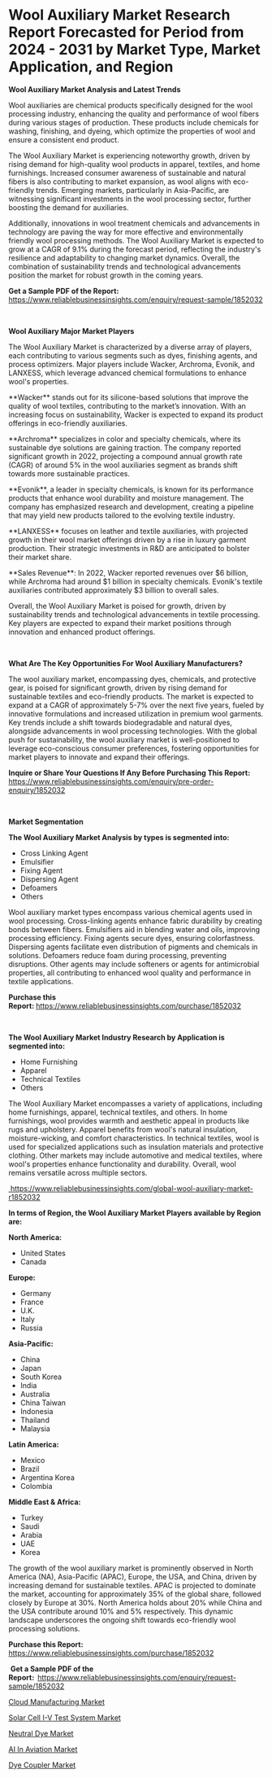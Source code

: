 <p><h1>Wool Auxiliary Market Research Report Forecasted for Period from 2024 -  2031 by Market Type, Market Application, and Region</h1></p><p><strong>Wool Auxiliary Market Analysis and Latest Trends</strong></p>
<p><p>Wool auxiliaries are chemical products specifically designed for the wool processing industry, enhancing the quality and performance of wool fibers during various stages of production. These products include chemicals for washing, finishing, and dyeing, which optimize the properties of wool and ensure a consistent end product.</p><p>The Wool Auxiliary Market is experiencing noteworthy growth, driven by rising demand for high-quality wool products in apparel, textiles, and home furnishings. Increased consumer awareness of sustainable and natural fibers is also contributing to market expansion, as wool aligns with eco-friendly trends. Emerging markets, particularly in Asia-Pacific, are witnessing significant investments in the wool processing sector, further boosting the demand for auxiliaries.</p><p>Additionally, innovations in wool treatment chemicals and advancements in technology are paving the way for more effective and environmentally friendly wool processing methods. The Wool Auxiliary Market is expected to grow at a CAGR of 9.1% during the forecast period, reflecting the industry's resilience and adaptability to changing market dynamics. Overall, the combination of sustainability trends and technological advancements position the market for robust growth in the coming years.</p></p>
<p><strong>Get a Sample PDF of the Report:&nbsp;</strong> <a href="https://www.reliablebusinessinsights.com/enquiry/request-sample/1852032?utm_campaign=102&utm_medium=2&utm_source=Github&utm_content=ia&utm_term=19112024&utm_id=wool-auxiliary">https://www.reliablebusinessinsights.com/enquiry/request-sample/1852032</a></p>
<p>&nbsp;</p>
<p><strong>Wool Auxiliary Major Market Players</strong></p>
<p><p>The Wool Auxiliary Market is characterized by a diverse array of players, each contributing to various segments such as dyes, finishing agents, and process optimizers. Major players include Wacker, Archroma, Evonik, and LANXESS, which leverage advanced chemical formulations to enhance wool's properties. </p><p>**Wacker** stands out for its silicone-based solutions that improve the quality of wool textiles, contributing to the market’s innovation. With an increasing focus on sustainability, Wacker is expected to expand its product offerings in eco-friendly auxiliaries. </p><p>**Archroma** specializes in color and specialty chemicals, where its sustainable dye solutions are gaining traction. The company reported significant growth in 2022, projecting a compound annual growth rate (CAGR) of around 5% in the wool auxiliaries segment as brands shift towards more sustainable practices.</p><p>**Evonik**, a leader in specialty chemicals, is known for its performance products that enhance wool durability and moisture management. The company has emphasized research and development, creating a pipeline that may yield new products tailored to the evolving textile industry.</p><p>**LANXESS** focuses on leather and textile auxiliaries, with projected growth in their wool market offerings driven by a rise in luxury garment production. Their strategic investments in R&D are anticipated to bolster their market share. </p><p>**Sales Revenue**: In 2022, Wacker reported revenues over $6 billion, while Archroma had around $1 billion in specialty chemicals. Evonik's textile auxiliaries contributed approximately $3 billion to overall sales. </p><p>Overall, the Wool Auxiliary Market is poised for growth, driven by sustainability trends and technological advancements in textile processing. Key players are expected to expand their market positions through innovation and enhanced product offerings.</p></p>
<p>&nbsp;</p>
<p><strong>What Are The Key Opportunities For Wool Auxiliary Manufacturers?</strong></p>
<p><p>The wool auxiliary market, encompassing dyes, chemicals, and protective gear, is poised for significant growth, driven by rising demand for sustainable textiles and eco-friendly products. The market is expected to expand at a CAGR of approximately 5-7% over the next five years, fueled by innovative formulations and increased utilization in premium wool garments. Key trends include a shift towards biodegradable and natural dyes, alongside advancements in wool processing technologies. With the global push for sustainability, the wool auxiliary market is well-positioned to leverage eco-conscious consumer preferences, fostering opportunities for market players to innovate and expand their offerings.</p></p>
<p><strong>Inquire or Share Your Questions If Any Before Purchasing This Report:</strong> <a href="https://www.reliablebusinessinsights.com/enquiry/pre-order-enquiry/1852032?utm_campaign=102&utm_medium=2&utm_source=Github&utm_content=ia&utm_term=19112024&utm_id=wool-auxiliary">https://www.reliablebusinessinsights.com/enquiry/pre-order-enquiry/1852032</a></p>
<p>&nbsp;</p>
<p><strong>Market Segmentation</strong></p>
<p><strong>The Wool Auxiliary Market Analysis by types is segmented into:</strong></p>
<p><ul><li>Cross Linking Agent</li><li>Emulsifier</li><li>Fixing Agent</li><li>Dispersing Agent</li><li>Defoamers</li><li>Others</li></ul></p>
<p><p>Wool auxiliary market types encompass various chemical agents used in wool processing. Cross-linking agents enhance fabric durability by creating bonds between fibers. Emulsifiers aid in blending water and oils, improving processing efficiency. Fixing agents secure dyes, ensuring colorfastness. Dispersing agents facilitate even distribution of pigments and chemicals in solutions. Defoamers reduce foam during processing, preventing disruptions. Other agents may include softeners or agents for antimicrobial properties, all contributing to enhanced wool quality and performance in textile applications.</p></p>
<p><strong>Purchase this Report:&nbsp;</strong><a href="https://www.reliablebusinessinsights.com/purchase/1852032?utm_campaign=102&utm_medium=2&utm_source=Github&utm_content=ia&utm_term=19112024&utm_id=wool-auxiliary">https://www.reliablebusinessinsights.com/purchase/1852032</a></p>
<p>&nbsp;</p>
<p><strong>The Wool Auxiliary Market Industry Research by Application is segmented into:</strong></p>
<p><ul><li>Home Furnishing</li><li>Apparel</li><li>Technical Textiles</li><li>Others</li></ul></p>
<p><p>The Wool Auxiliary Market encompasses a variety of applications, including home furnishings, apparel, technical textiles, and others. In home furnishings, wool provides warmth and aesthetic appeal in products like rugs and upholstery. Apparel benefits from wool's natural insulation, moisture-wicking, and comfort characteristics. In technical textiles, wool is used for specialized applications such as insulation materials and protective clothing. Other markets may include automotive and medical textiles, where wool's properties enhance functionality and durability. Overall, wool remains versatile across multiple sectors.</p></p>
<p><a href="https://www.reliablebusinessinsights.com/global-wool-auxiliary-market-r1852032?utm_campaign=102&utm_medium=2&utm_source=Github&utm_content=ia&utm_term=19112024&utm_id=wool-auxiliary">&nbsp;https://www.reliablebusinessinsights.com/global-wool-auxiliary-market-r1852032</a></p>
<p><strong>In terms of Region, the Wool Auxiliary Market Players available by Region are:</strong></p>
<p>
    <p> <strong> North America: </strong>
        <ul>
            <li>United States</li>
            <li>Canada</li>
        </ul>
        </p> 
    <p> <strong> Europe: </strong>
        <ul>
            <li>Germany</li>
            <li>France</li>
            <li>U.K.</li>
            <li>Italy</li>
            <li>Russia</li>
        </ul>
        </p> 
    <p> <strong> Asia-Pacific: </strong>
        <ul>
            <li>China</li>
            <li>Japan</li>
            <li>South Korea</li>
            <li>India</li>
            <li>Australia</li>
            <li>China Taiwan</li>
            <li>Indonesia</li>
            <li>Thailand</li>
            <li>Malaysia</li>
        </ul>
        </p> 
    <p> <strong> Latin America: </strong>
        <ul>
            <li>Mexico</li>
            <li>Brazil</li>
            <li>Argentina Korea</li>
            <li>Colombia</li>
        </ul>
        </p> 
    <p> <strong> Middle East & Africa: </strong>
        <ul>
            <li>Turkey</li>
            <li>Saudi</li>
            <li>Arabia</li>
            <li>UAE</li>
            <li>Korea</li>
        </ul>
    </p>
    </p>
<p><p>The growth of the wool auxiliary market is prominently observed in North America (NA), Asia-Pacific (APAC), Europe, the USA, and China, driven by increasing demand for sustainable textiles. APAC is projected to dominate the market, accounting for approximately 35% of the global share, followed closely by Europe at 30%. North America holds about 20% while China and the USA contribute around 10% and 5% respectively. This dynamic landscape underscores the ongoing shift towards eco-friendly wool processing solutions.</p></p>
<p><strong>Purchase this Report: </strong><a href="https://www.reliablebusinessinsights.com/purchase/1852032?utm_campaign=102&utm_medium=2&utm_source=Github&utm_content=ia&utm_term=19112024&utm_id=wool-auxiliary">https://www.reliablebusinessinsights.com/purchase/1852032</a></p>
<p>&nbsp;<strong>Get a Sample PDF of the Report:&nbsp;&nbsp;</strong><a href="https://www.reliablebusinessinsights.com/enquiry/request-sample/1852032?utm_campaign=102&utm_medium=2&utm_source=Github&utm_content=ia&utm_term=19112024&utm_id=wool-auxiliary">https://www.reliablebusinessinsights.com/enquiry/request-sample/1852032</a></p>
<p><strong></strong></p>
<p><p><a href="https://issuu.com/reportprime-2/docs/cloud-manufacturing-market-size-203_fe9f274481cbaa?utm_campaign=102&utm_medium=2&utm_source=Github&utm_content=ia&utm_term=19112024&utm_id=wool-auxiliary">Cloud Manufacturing Market</a></p><p><a href="https://github.com/NargisHussain75/Market-Research-Report-List-1/blob/main/solar-cell-i-v-test-system-market.md?utm_campaign=102&utm_medium=2&utm_source=Github&utm_content=ia&utm_term=19112024&utm_id=wool-auxiliary">Solar Cell I-V Test System Market</a></p><p><a href="https://www.linkedin.com/pulse/neutral-dye-market-regional-outlook-competition-2024-2031-lkmoe?utm_campaign=102&utm_medium=2&utm_source=Github&utm_content=ia&utm_term=19112024&utm_id=wool-auxiliary">Neutral Dye Market</a></p><p><a href="https://issuu.com/reportprime-2/docs/ai-in-aviation-market-size-2030.ppt_7409bd6bd46aea?utm_campaign=102&utm_medium=2&utm_source=Github&utm_content=ia&utm_term=19112024&utm_id=wool-auxiliary">AI In Aviation Market</a></p><p><a href="https://www.linkedin.com/pulse/strategic-roadmap-global-dye-coupler-market-insights-opport-1igde?utm_campaign=102&utm_medium=2&utm_source=Github&utm_content=ia&utm_term=19112024&utm_id=wool-auxiliary">Dye Coupler Market</a></p></p>